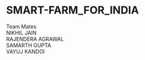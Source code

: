 <h1>SMART-FARM_FOR_INDIA</h1>
Team Mates<br>
NIKHIL JAIN<br>
RAJENDERA AGRAWAL<br>
SAMARTH GUPTA<br>
VAYUJ KANDOI<br> 

